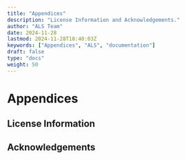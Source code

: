 ```yaml
---
title: "Appendices"
description: "License Information and Acknowledgements."
author: "ALS Team"
date: 2024-11-28
lastmod: 2024-11-28T18:40:03Z
keywords: ["Appendices", "ALS", "documentation"]
draft: false
type: "docs"
weight: 50
---
```



# Appendices
## License Information
## Acknowledgements

